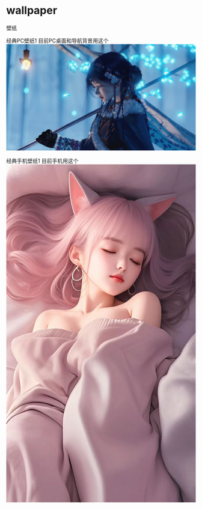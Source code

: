 # wallpaper
壁纸

经典PC壁纸1 目前PC桌面和导航背景用这个
<img src="https://raw.githubusercontent.com/mickeywaley/wallpaper/refs/heads/main/pc/3.jpg" alt="" border="0" />


经典手机壁纸1 目前手机用这个
<img src="https://raw.githubusercontent.com/mickeywaley/wallpaper/refs/heads/main/Mobile_phone_wallpaper/1.jpg" alt="" border="0" />
